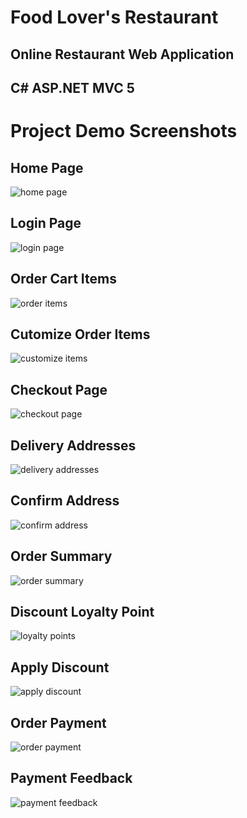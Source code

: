 # Food Lover's Restaurant

## Online Restaurant Web Application

## C# ASP.NET MVC 5

# Project Demo Screenshots

## Home Page
<img alt="home page" src="/FLRApplication/Content/Custom/images/screenshots/Home.png">

## Login Page
<img alt="login page" src="/FLRApplication/Content/Custom/images/screenshots/Login.png">

## Order Cart Items
<img alt="order items" src="/FLRApplication/Content/Custom/images/screenshots/Order Items.png">

## Cutomize Order Items
<img alt="customize items" src="/FLRApplication/Content/Custom/images/screenshots/Customize.png">

## Checkout Page
<img alt="checkout page" src="/FLRApplication/Content/Custom/images/screenshots/Checkout.png">

## Delivery Addresses
<img alt="delivery addresses" src="/FLRApplication/Content/Custom/images/screenshots/Delivery Addresses.png">

## Confirm Address
<img alt="confirm address" src="/FLRApplication/Content/Custom/images/screenshots/ConfirmAddress.png">

## Order Summary
<img alt="order summary" src="/FLRApplication/Content/Custom/images/screenshots/Order Summary.png">

## Discount Loyalty Point
<img alt="loyalty points" src="/FLRApplication/Content/Custom/images/screenshots/Loyalty Points.png">

## Apply Discount
<img alt="apply discount" src="/FLRApplication/Content/Custom/images/screenshots/Discount Applied.png">

## Order Payment
<img alt="order payment" src="/FLRApplication/Content/Custom/images/screenshots/Order Payment.png">

## Payment Feedback
<img alt="payment feedback" src="/FLRApplication/Content/Custom/images/screenshots/Paid.png">